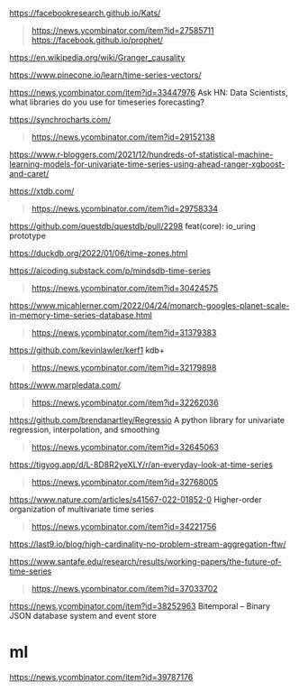 https://facebookresearch.github.io/Kats/
> https://news.ycombinator.com/item?id=27585711
  > https://facebook.github.io/prophet/

https://en.wikipedia.org/wiki/Granger_causality

https://www.pinecone.io/learn/time-series-vectors/

https://news.ycombinator.com/item?id=33447976 Ask HN: Data Scientists, what libraries do you use for timeseries forecasting?

https://synchrocharts.com/
> https://news.ycombinator.com/item?id=29152138

https://www.r-bloggers.com/2021/12/hundreds-of-statistical-machine-learning-models-for-univariate-time-series-using-ahead-ranger-xgboost-and-caret/

https://xtdb.com/
> https://news.ycombinator.com/item?id=29758334

https://github.com/questdb/questdb/pull/2298 feat(core): io_uring prototype

https://duckdb.org/2022/01/06/time-zones.html

https://aicoding.substack.com/p/mindsdb-time-series
> https://news.ycombinator.com/item?id=30424575

https://www.micahlerner.com/2022/04/24/monarch-googles-planet-scale-in-memory-time-series-database.html
> https://news.ycombinator.com/item?id=31379383

https://github.com/kevinlawler/kerf1 kdb+
> https://news.ycombinator.com/item?id=32179898

https://www.marpledata.com/
> https://news.ycombinator.com/item?id=32262036

https://github.com/brendanartley/Regressio A python library for univariate regression, interpolation, and smoothing
> https://news.ycombinator.com/item?id=32645063

https://tigyog.app/d/L-8D8R2yeXLY/r/an-everyday-look-at-time-series
> https://news.ycombinator.com/item?id=32768005

https://www.nature.com/articles/s41567-022-01852-0 Higher-order organization of multivariate time series
> https://news.ycombinator.com/item?id=34221756

https://last9.io/blog/high-cardinality-no-problem-stream-aggregation-ftw/

https://www.santafe.edu/research/results/working-papers/the-future-of-time-series
> https://news.ycombinator.com/item?id=37033702

https://news.ycombinator.com/item?id=38252963 Bitemporal – Binary JSON database system and event store

# ml
https://news.ycombinator.com/item?id=39787176